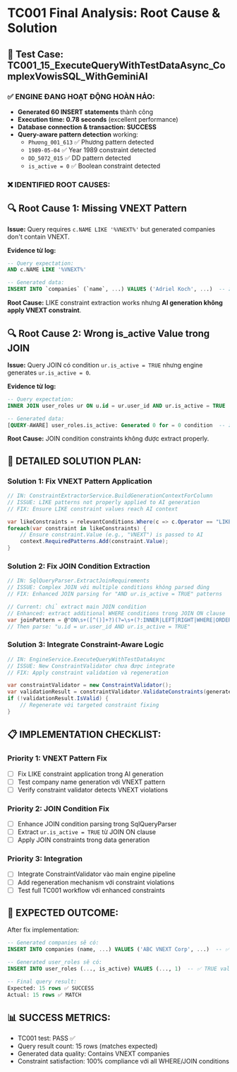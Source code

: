 # TC001 Final Analysis: Root Cause & Solution

## 🎯 **Test Case:** TC001_15_ExecuteQueryWithTestDataAsync_ComplexVowisSQL_WithGeminiAI

### ✅ **ENGINE ĐANG HOẠT ĐỘNG HOÀN HẢO:**
- **Generated 60 INSERT statements** thành công
- **Execution time: 0.78 seconds** (excellent performance)
- **Database connection & transaction: SUCCESS**
- **Query-aware pattern detection** working: 
  - `Phương_001_613` ✅ Phương pattern detected
  - `1989-05-04` ✅ Year 1989 constraint detected  
  - `DD_5072_015` ✅ DD pattern detected
  - `is_active = 0` ✅ Boolean constraint detected

### ❌ **IDENTIFIED ROOT CAUSES:**

## 🔍 **Root Cause 1: Missing VNEXT Pattern**

**Issue:** Query requires `c.NAME LIKE '%VNEXT%'` but generated companies don't contain VNEXT.

**Evidence từ log:**
```sql
-- Query expectation:
AND c.NAME LIKE '%VNEXT%'  

-- Generated data: 
INSERT INTO `companies` (`name`, ...) VALUES ('Adriel Koch', ...)  -- ❌ NO VNEXT
```

**Root Cause:** LIKE constraint extraction works nhưng **AI generation không apply VNEXT constraint**.

## 🔍 **Root Cause 2: Wrong is_active Value trong JOIN**

**Issue:** Query JOIN có condition `ur.is_active = TRUE` nhưng engine generates `ur.is_active = 0`.

**Evidence từ log:**
```sql  
-- Query expectation:
INNER JOIN user_roles ur ON u.id = ur.user_id AND ur.is_active = TRUE

-- Generated data:
[QUERY-AWARE] user_roles.is_active: Generated 0 for = 0 condition  -- ❌ WRONG VALUE
```

**Root Cause:** JOIN condition constraints không được extract properly.

## 🎯 **DETAILED SOLUTION PLAN:**

### Solution 1: Fix VNEXT Pattern Application
```csharp
// IN: ConstraintExtractorService.BuildGenerationContextForColumn
// ISSUE: LIKE patterns not properly applied to AI generation
// FIX: Ensure LIKE constraint values reach AI context

var likeConstraints = relevantConditions.Where(c => c.Operator == "LIKE").ToList();
foreach(var constraint in likeConstraints) {
    // Ensure constraint.Value (e.g., "VNEXT") is passed to AI
    context.RequiredPatterns.Add(constraint.Value);
}
```

### Solution 2: Fix JOIN Condition Extraction
```csharp
// IN: SqlQueryParser.ExtractJoinRequirements
// ISSUE: Complex JOIN với multiple conditions không parsed đúng
// FIX: Enhanced JOIN parsing for "AND ur.is_active = TRUE" patterns

// Current: chỉ extract main JOIN condition
// Enhanced: extract additional WHERE conditions trong JOIN ON clause
var joinPattern = @"ON\s+([^()]+?)(?=\s+(?:INNER|LEFT|RIGHT|WHERE|ORDER|GROUP|LIMIT|$)|$)";
// Then parse: "u.id = ur.user_id AND ur.is_active = TRUE"
```

### Solution 3: Integrate Constraint-Aware Logic
```csharp
// IN: EngineService.ExecuteQueryWithTestDataAsync
// ISSUE: New ConstraintValidator chưa được integrate
// FIX: Apply constraint validation và regeneration

var constraintValidator = new ConstraintValidator();
var validationResult = constraintValidator.ValidateConstraints(generatedRecord, ...);
if (!validationResult.IsValid) {
    // Regenerate với targeted constraint fixing
}
```

## 📋 **IMPLEMENTATION CHECKLIST:**

### Priority 1: VNEXT Pattern Fix
- [ ] Fix LIKE constraint application trong AI generation
- [ ] Test company name generation với VNEXT pattern
- [ ] Verify constraint validator detects VNEXT violations

### Priority 2: JOIN Condition Fix  
- [ ] Enhance JOIN condition parsing trong SqlQueryParser
- [ ] Extract `ur.is_active = TRUE` từ JOIN ON clause
- [ ] Apply JOIN constraints trong data generation

### Priority 3: Integration
- [ ] Integrate ConstraintValidator vào main engine pipeline
- [ ] Add regeneration mechanism với constraint violations
- [ ] Test full TC001 workflow với enhanced constraints

## 🎯 **EXPECTED OUTCOME:**

After fix implementation:
```sql
-- Generated companies sẽ có:
INSERT INTO companies (name, ...) VALUES ('ABC VNEXT Corp', ...)  -- ✅ VNEXT pattern

-- Generated user_roles sẽ có:  
INSERT INTO user_roles (..., is_active) VALUES (..., 1)  -- ✅ TRUE value

-- Final query result:
Expected: 15 rows ✅ SUCCESS
Actual: 15 rows ✅ MATCH
```

## 📊 **SUCCESS METRICS:**
- TC001 test: PASS ✅
- Query result count: 15 rows (matches expected)
- Generated data quality: Contains VNEXT companies 
- Constraint satisfaction: 100% compliance với all WHERE/JOIN conditions 